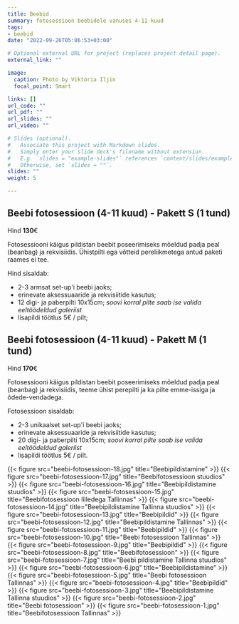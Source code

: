 ```yaml
---
title: Beebid
summary: fotosessioon beebidele vanuses 4-11 kuud
tags:
- beebid
date: "2022-09-26T05:06:53+03:00"

# Optional external URL for project (replaces project detail page).
external_link: ""

image:
  caption: Photo by Viktoria Iljin
  focal_point: Smart

links: []
url_code: ""
url_pdf: ""
url_slides: ""
url_video: ""

# Slides (optional).
#   Associate this project with Markdown slides.
#   Simply enter your slide deck's filename without extension.
#   E.g. `slides = "example-slides"` references `content/slides/example-slides.md`.
#   Otherwise, set `slides = ""`.
slides: ""
weight: 5

---
```

## Beebi fotosessioon (4-11 kuud) - Pakett S (1 tund)

Hind **130**€

Fotosessiooni käigus pildistan beebit poseerimiseks mõeldud padja peal (beanbag) ja rekvisiidis. Ühistpilti ega võtteid pereliikmetega antud paketi raames ei tee. 

Hind sisaldab: 
* 2-3 armsat set-up'i beebi jaoks;
* erinevate aksessuaaride ja rekvisiitide kasutus;
* 12 digi- ja paberpilti 10x15cm;
_soovi korral pilte saab ise valida eeltöödeldud galeriist_
* lisapildi töötlus 5€ / pilt;

## Beebi fotosessioon (4-11 kuud) - Pakett M (1 tund)

Hind **170**€

Fotosessiooni käigus pildistan beebit poseerimiseks mõeldud padja peal (beanbag) ja rekvisiidis, teeme ühist perepilti ja ka pilte emme-issiga ja õdede-vendadega.

Fotosessioon sisaldab: 
* 2-3 unikaalset set-up'i beebi jaoks;
* erinevate aksessuaaride ja rekvisiitide kasutus;
* 20 digi- ja paberpilti 10x15cm;
_soovi korral pilte saab ise valida eeltöödeldud galeriist_
* lisapildi töötlus 5€ / pilt. 

{{< figure src="beebi-fotosessioon-18.jpg" title="Beebipildistamine" >}}
{{< figure src="beebi-fotosessioon-17.jpg" title="Beebifotosessioon stuudios" >}}
{{< figure src="beebi-fotosessioon-16.jpg" title="Beebipildistamine stuudios" >}}
{{< figure src="beebi-fotosessioon-15.jpg" title="Beebifotosessioon lilledega Tallinnas" >}}
{{< figure src="beebi-fotosessioon-14.jpg" title="Beebipildistamine Tallinna stuudios" >}}
{{< figure src="beebi-fotosessioon-13.jpg" title="Beebipildid" >}}
{{< figure src="beebi-fotosessioon-12.jpg" title="Beebipildistamine Tallinnas" >}}
{{< figure src="beebi-fotosessioon-11.jpg" title="Beebipildid" >}}
{{< figure src="beebi-fotosessioon-10.jpg" title="Beebi fotosessioon Tallinnas" >}}
{{< figure src="beebi-fotosessioon-9.jpg" title="Beebipildid" >}}
{{< figure src="beebi-fotosessioon-8.jpg" title="Beebifotosessioon" >}}
{{< figure src="beebi-fotosessioon-7.jpg" title="Beebi pildistamine Tallinna stuudios" >}}
{{< figure src="beebi-fotosessioon-6.jpg" title="Beebipildistamine" >}}
{{< figure src="beebi-fotosessioon-5.jpg" title="Beebi fotosessioon Tallinnas" >}}
{{< figure src="beebi-fotosessioon-4.jpg" title="Beebipildid" >}}
{{< figure src="beebi-fotosessioon-3.jpg" title="Beebipildistamine Tallinna stuudios" >}}
{{< figure src="beebi-fotosessioon-2.jpg" title="Beebi fotosessioon" >}}
{{< figure src="beebi-fotosessioon-1.jpg" title="Beebifotosessioon Tallinnas" >}}